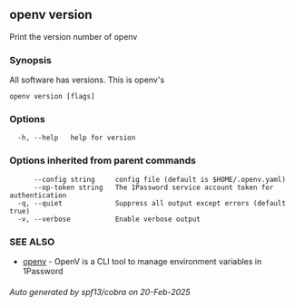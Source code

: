 ## openv version

Print the version number of openv

### Synopsis

All software has versions. This is openv's

```
openv version [flags]
```

### Options

```
  -h, --help   help for version
```

### Options inherited from parent commands

```
      --config string     config file (default is $HOME/.openv.yaml)
      --op-token string   The 1Password service account token for authentication
  -q, --quiet             Suppress all output except errors (default true)
  -v, --verbose           Enable verbose output
```

### SEE ALSO

* [openv](openv.md)	 - OpenV is a CLI tool to manage environment variables in 1Password

###### Auto generated by spf13/cobra on 20-Feb-2025
